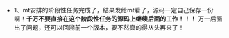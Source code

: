 * 1、mt安排的阶段性任务完成了，结果发给mt看了，源码一定自己保存一份啊！**千万不要直接在这个阶段性任务的源码上继续后面的工作！！！** 万一后面出了问题，还可以回溯前一个版本，要不然真的得从头再来了！
  